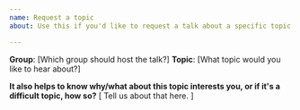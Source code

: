 ```yaml
---
name: Request a topic
about: Use this if you'd like to request a talk about a specific topic

---
```


**Group**: [Which group should host the talk?]
**Topic**: [What topic would you like to hear about?]

**It also helps to know why/what about this topic interests you, or if it's a difficult topic, how so?**
[ Tell us about that here. ]
